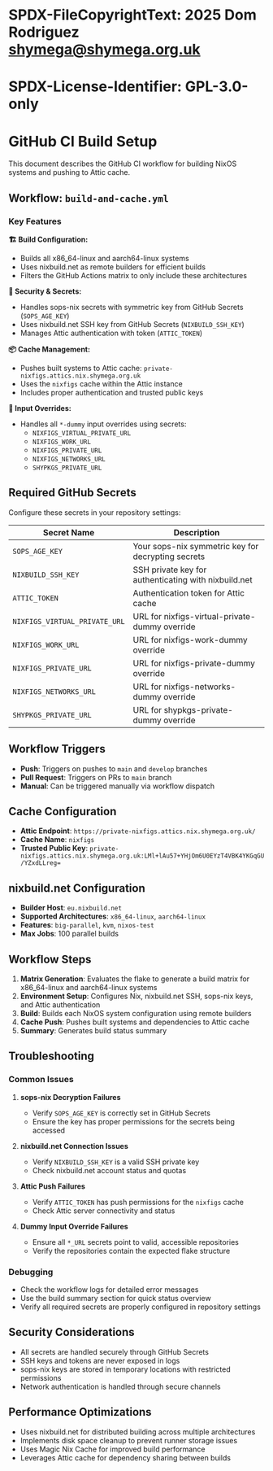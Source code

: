 # SPDX-FileCopyrightText: 2025 Dom Rodriguez <shymega@shymega.org.uk>
#
# SPDX-License-Identifier: GPL-3.0-only

# GitHub CI Build Setup

This document describes the GitHub CI workflow for building NixOS systems and pushing to Attic cache.

## Workflow: `build-and-cache.yml`

### Key Features

**🏗️ Build Configuration:**
- Builds all x86_64-linux and aarch64-linux systems
- Uses nixbuild.net as remote builders for efficient builds
- Filters the GitHub Actions matrix to only include these architectures

**🔐 Security & Secrets:**
- Handles sops-nix secrets with symmetric key from GitHub Secrets (`SOPS_AGE_KEY`)
- Uses nixbuild.net SSH key from GitHub Secrets (`NIXBUILD_SSH_KEY`)
- Manages Attic authentication with token (`ATTIC_TOKEN`)

**📦 Cache Management:**
- Pushes built systems to Attic cache: `private-nixfigs.attics.nix.shymega.org.uk`
- Uses the `nixfigs` cache within the Attic instance
- Includes proper authentication and trusted public keys

**🔄 Input Overrides:**
- Handles all `*-dummy` input overrides using secrets:
  - `NIXFIGS_VIRTUAL_PRIVATE_URL`
  - `NIXFIGS_WORK_URL` 
  - `NIXFIGS_PRIVATE_URL`
  - `NIXFIGS_NETWORKS_URL`
  - `SHYPKGS_PRIVATE_URL`

## Required GitHub Secrets

Configure these secrets in your repository settings:

| Secret Name | Description |
|-------------|-------------|
| `SOPS_AGE_KEY` | Your sops-nix symmetric key for decrypting secrets |
| `NIXBUILD_SSH_KEY` | SSH private key for authenticating with nixbuild.net |
| `ATTIC_TOKEN` | Authentication token for Attic cache |
| `NIXFIGS_VIRTUAL_PRIVATE_URL` | URL for nixfigs-virtual-private-dummy override |
| `NIXFIGS_WORK_URL` | URL for nixfigs-work-dummy override |
| `NIXFIGS_PRIVATE_URL` | URL for nixfigs-private-dummy override |
| `NIXFIGS_NETWORKS_URL` | URL for nixfigs-networks-dummy override |
| `SHYPKGS_PRIVATE_URL` | URL for shypkgs-private-dummy override |

## Workflow Triggers

- **Push**: Triggers on pushes to `main` and `develop` branches
- **Pull Request**: Triggers on PRs to `main` branch
- **Manual**: Can be triggered manually via workflow dispatch

## Cache Configuration

- **Attic Endpoint**: `https://private-nixfigs.attics.nix.shymega.org.uk/`
- **Cache Name**: `nixfigs`
- **Trusted Public Key**: `private-nixfigs.attics.nix.shymega.org.uk:LMl+lAu57+YHjOm6U0EYzT4VBK4YKGqGU/YZxdLLreg=`

## nixbuild.net Configuration

- **Builder Host**: `eu.nixbuild.net`
- **Supported Architectures**: `x86_64-linux`, `aarch64-linux`
- **Features**: `big-parallel`, `kvm`, `nixos-test`
- **Max Jobs**: 100 parallel builds

## Workflow Steps

1. **Matrix Generation**: Evaluates the flake to generate a build matrix for x86_64-linux and aarch64-linux systems
2. **Environment Setup**: Configures Nix, nixbuild.net SSH, sops-nix keys, and Attic authentication
3. **Build**: Builds each NixOS system configuration using remote builders
4. **Cache Push**: Pushes built systems and dependencies to Attic cache
5. **Summary**: Generates build status summary

## Troubleshooting

### Common Issues

1. **sops-nix Decryption Failures**
   - Verify `SOPS_AGE_KEY` is correctly set in GitHub Secrets
   - Ensure the key has proper permissions for the secrets being accessed

2. **nixbuild.net Connection Issues**
   - Verify `NIXBUILD_SSH_KEY` is a valid SSH private key
   - Check nixbuild.net account status and quotas

3. **Attic Push Failures**
   - Verify `ATTIC_TOKEN` has push permissions for the `nixfigs` cache
   - Check Attic server connectivity and status

4. **Dummy Input Override Failures**
   - Ensure all `*_URL` secrets point to valid, accessible repositories
   - Verify the repositories contain the expected flake structure

### Debugging

- Check the workflow logs for detailed error messages
- Use the build summary section for quick status overview
- Verify all required secrets are properly configured in repository settings

## Security Considerations

- All secrets are handled securely through GitHub Secrets
- SSH keys and tokens are never exposed in logs
- sops-nix keys are stored in temporary locations with restricted permissions
- Network authentication is handled through secure channels

## Performance Optimizations

- Uses nixbuild.net for distributed building across multiple architectures
- Implements disk space cleanup to prevent runner storage issues
- Uses Magic Nix Cache for improved build performance
- Leverages Attic cache for dependency sharing between builds
